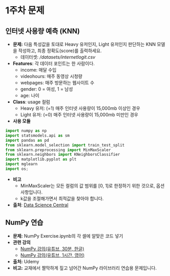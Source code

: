 # 1주차 문제
 ## 인터넷 사용량 예측 (KNN)
  * **문제:** 다음 특성값을 토대로 Heavy 유저인지, Light 유저인지 판단하는 KNN 모델을 작성하고, 최종 정확도(score)를 출력하세요.
    * 데이터셋: */datasets/internetlogit.csv*
  * **Features**: 각 데이터 포인트는 한 사람이다.
    * income: 매달 수입
    * videohours: 매주 동영상 시청량
    * webpages: 매주 방문하는 웹사이트 수
    * gender: 0 = 여성, 1 = 남성
    * age: 나이
  * **Class**: usage 컬럼 
    * Heavy 유저: (=1) 매주 인터넷 사용량이 15,000mb 이상인 경우
    * Light 유저: (=0) 매주 인터넷 사용량이 15,000mb 미만인 경우
  * **사용 모듈**
  ```python
  import numpy as np
  import statsmodels.api as sm
  import pandas as pd
  from sklearn.model_selection import train_test_split
  from sklearn.preprocessing import MinMaxScaler
  from sklearn.neighbors import KNeighborsClassifier
  import matplotlib.pyplot as plt
  import mglearn
  import os;
  ```
  * **비고**
    * MinMaxScaler는 모든 컬럼의 값 범위를 [0, 1]로 한정하기 위한 것으로, 옵션 사항입니다.
    * k값을 조절해가면서 최적값을 찾아야 합니다.
  * **출처**: [Data Science Central](https://www.datasciencecentral.com/profiles/blogs/k-nearest-neighbors-knn-solving-classification-problems)
 ## NumPy 연습
  * **문제:** NumPy Exercise.ipynb의 각 셀에 알맞은 코드 넣기  
  * **관련 강의**
    * [NumPy 강의(유튜브, 30분, 한글)](https://www.youtube.com/watch?v=OIV14ItViP0)
    * [NumPy 강의(유튜브, 1시간, 영어)](https://www.youtube.com/watch?v=QUT1VHiLmmI)
  * **출처:** Udemy 
  * **비고:** 교재에서 짤막하게 짚고 넘어간 NumPy 라이브러리 연습용 문제입니다. 

